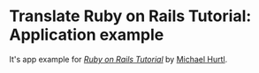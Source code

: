 # Translate Ruby on Rails Tutorial: Application example

It's app example for
[*Ruby on Rails Tutorial*](http://railstutorial.org/)
by [Мichael Hurtl](http://michaelhartl.com/).
